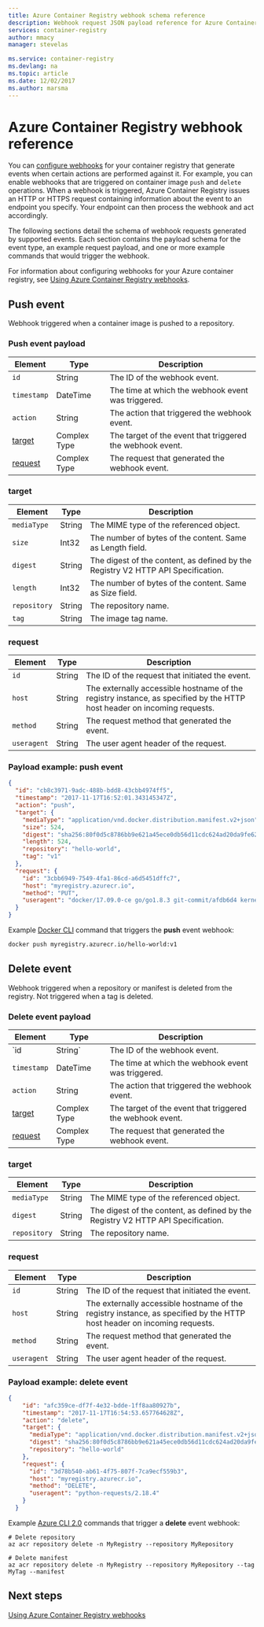 ```yaml
---
title: Azure Container Registry webhook schema reference
description: Webhook request JSON payload reference for Azure Container Registry.
services: container-registry
author: mmacy
manager: stevelas

ms.service: container-registry
ms.devlang: na
ms.topic: article
ms.date: 12/02/2017
ms.author: marsma
---
```


# Azure Container Registry webhook reference

You can [configure webhooks](container-registry-webhook.md) for your container registry that generate events when certain actions are performed against it. For example, you can enable webhooks that are triggered on container image `push` and `delete` operations. When a webhook is triggered, Azure Container Registry issues an HTTP or HTTPS request containing information about the event to an endpoint you specify. Your endpoint can then process the webhook and act accordingly.

The following sections detail the schema of webhook requests generated by supported events. Each section contains the payload schema for the event type, an example request payload, and one or more example commands that would trigger the webhook.

For information about configuring webhooks for your Azure container registry, see [Using Azure Container Registry webhooks](container-registry-webhook.md).

## Push event

Webhook triggered when a container image is pushed to a repository.

### Push event payload

|Element|Type|Description|
|-------------|----------|-----------|
|`id`|String|The ID of the webhook event.|
|`timestamp`|DateTime|The time at which the webhook event was triggered.|
|`action`|String|The action that triggered the webhook event.|
|[target](#target)|Complex Type|The target of the event that triggered the webhook event.|
|[request](#request)|Complex Type|The request that generated the webhook event.|

### target

|Element|Type|Description|
|------------------|----------|-----------|
|`mediaType`|String|The MIME type of the referenced object.|
|`size`|Int32|The number of bytes of the content. Same as Length field.|
|`digest`|String|The digest of the content, as defined by the Registry V2 HTTP API Specification.|
|`length`|Int32|The number of bytes of the content. Same as Size field.|
|`repository`|String|The repository name.|
|`tag`|String|The image tag name.|

### request

|Element|Type|Description|
|------------------|----------|-----------|
|`id`|String|The ID of the request that initiated the event.|
|`host`|String|The externally accessible hostname of the registry instance, as specified by the HTTP host header on incoming requests.|
|`method`|String|The request method that generated the event.|
|`useragent`|String|The user agent header of the request.|

### Payload example: push event

```JSON
{
  "id": "cb8c3971-9adc-488b-bdd8-43cbb4974ff5",
  "timestamp": "2017-11-17T16:52:01.343145347Z",
  "action": "push",
  "target": {
    "mediaType": "application/vnd.docker.distribution.manifest.v2+json",
    "size": 524,
    "digest": "sha256:80f0d5c8786bb9e621a45ece0db56d11cdc624ad20da9fe62e9d25490f331d7d",
    "length": 524,
    "repository": "hello-world",
    "tag": "v1"
  },
  "request": {
    "id": "3cbb6949-7549-4fa1-86cd-a6d5451dffc7",
    "host": "myregistry.azurecr.io",
    "method": "PUT",
    "useragent": "docker/17.09.0-ce go/go1.8.3 git-commit/afdb6d4 kernel/4.10.0-27-generic os/linux arch/amd64 UpstreamClient(Docker-Client/17.09.0-ce \\(linux\\))"
  }
}
```

Example [Docker CLI](https://docs.docker.com/engine/reference/commandline/cli/) command that triggers the **push** event webhook:

```bash
docker push myregistry.azurecr.io/hello-world:v1
```

## Delete event

Webhook triggered when a repository or manifest is deleted from the registry. Not triggered when a tag is deleted.

### Delete event payload

|Element|Type|Description|
|-------------|----------|-----------|
|`id|String`|The ID of the webhook event.|
|`timestamp`|DateTime|The time at which the webhook event was triggered.|
|`action`|String|The action that triggered the webhook event.|
|[target](#delete_target)|Complex Type|The target of the event that triggered the webhook event.|
|[request](#delete_request)|Complex Type|The request that generated the webhook event.|

### <a name="delete_target"></a> target

|Element|Type|Description|
|------------------|----------|-----------|
|`mediaType`|String|The MIME type of the referenced object.|
|`digest`|String|The digest of the content, as defined by the Registry V2 HTTP API Specification.|
|`repository`|String|The repository name.|

### <a name="delete_request"></a> request

|Element|Type|Description|
|------------------|----------|-----------|
|`id`|String|The ID of the request that initiated the event.|
|`host`|String|The externally accessible hostname of the registry instance, as specified by the HTTP host header on incoming requests.|
|`method`|String|The request method that generated the event.|
|`useragent`|String|The user agent header of the request.|

### Payload example: delete event

```JSON
{
    "id": "afc359ce-df7f-4e32-bdde-1ff8aa80927b",
    "timestamp": "2017-11-17T16:54:53.657764628Z",
    "action": "delete",
    "target": {
      "mediaType": "application/vnd.docker.distribution.manifest.v2+json",
      "digest": "sha256:80f0d5c8786bb9e621a45ece0db56d11cdc624ad20da9fe62e9d25490f331d7d",
      "repository": "hello-world"
    },
    "request": {
      "id": "3d78b540-ab61-4f75-807f-7ca9ecf559b3",
      "host": "myregistry.azurecr.io",
      "method": "DELETE",
      "useragent": "python-requests/2.18.4"
    }
  }
```

Example [Azure CLI 2.0](/cli/azure/acr) commands that trigger a **delete** event webhook:

```azurecli
# Delete repository
az acr repository delete -n MyRegistry --repository MyRepository

# Delete manifest
az acr repository delete -n MyRegistry --repository MyRepository --tag MyTag --manifest
```

## Next steps

[Using Azure Container Registry webhooks](container-registry-webhook.md)